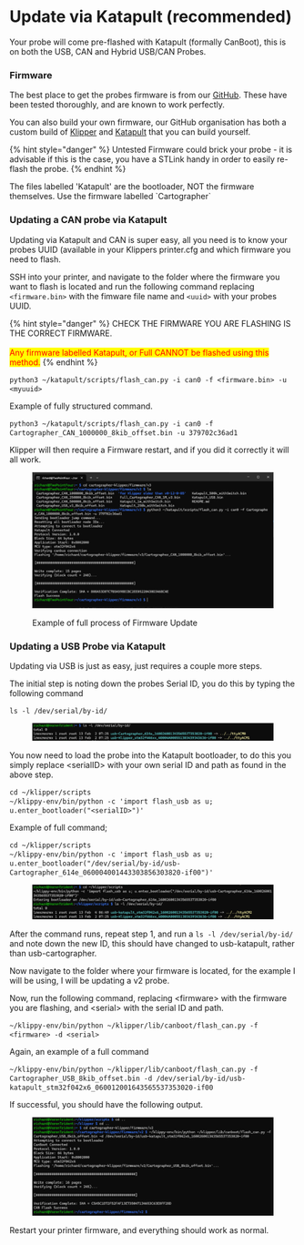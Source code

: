 # Update via Katapult (recommended)

Your probe will come pre-flashed with Katapult (formally CanBoot), this is on both the USB, CAN and Hybrid USB/CAN Probes.&#x20;

### Firmware

The best place to get the probes firmware is from our [GitHub](https://github.com/Cartographer3D/cartographer-klipper/tree/master/firmware). These have been tested thoroughly, and are known to work perfectly.&#x20;

You can also build your own firmware, our GitHub organisation has both a custom build of [Klipper](../../../../) and [Katapult](https://github.com/Cartographer3D/katapult) that you can build yourself.&#x20;

{% hint style="danger" %}
Untested Firmware could brick your probe - it is advisable if this is the case, you have a STLink handy in order to easily re-flash the probe.
{% endhint %}

The files labelled 'Katapult' are the bootloader, NOT the firmware themselves. Use the firmware labelled \`Cartographer\`

### Updating a CAN probe via Katapult

Updating via Katapult and CAN is super easy, all you need is to know your probes UUID (available in your Klippers printer.cfg and which firmware you need to flash.&#x20;

SSH into your printer, and navigate to the folder where the firmware you want to flash is located and run the following command replacing `<firmware.bin>` with the fimware  file name and `<uuid>` with your probes UUID.&#x20;

{% hint style="danger" %}
CHECK THE FIRMWARE YOU ARE FLASHING IS THE CORRECT FIRMWARE.\
\
<mark style="color:red;">Any firmware labelled Katapult, or Full CANNOT be flashed using this method.</mark>&#x20;
{% endhint %}

```
python3 ~/katapult/scripts/flash_can.py -i can0 -f <firmware.bin> -u <myuuid>
```

Example of fully structured command.&#x20;

```
python3 ~/katapult/scripts/flash_can.py -i can0 -f Cartographer_CAN_1000000_8kib_offset.bin -u 379702c36ad1
```

Klipper will then require a Firmware restart, and if you did it correctly it will all work.&#x20;

<figure><img src="../../../../.gitbook/assets/image (17).png" alt=""><figcaption><p>Example of full process of Firmware Update</p></figcaption></figure>

### Updating a USB Probe via Katapult

Updating via USB is just as easy, just requires a couple more steps.&#x20;

The initial step is noting down the probes Serial ID, you do this by typing the following command

```
ls -l /dev/serial/by-id/
```

<figure><img src="../../../../.gitbook/assets/image (10) (1).png" alt=""><figcaption></figcaption></figure>

You now need to load the probe into the Katapult bootloader, to do this you simply replace \<serialID> with your own serial ID and path  as found in the above step.

```
cd ~/klipper/scripts
~/klippy-env/bin/python -c 'import flash_usb as u; u.enter_bootloader("<serialID>")'
```

Example of full command;

```
cd ~/klipper/scripts
~/klippy-env/bin/python -c 'import flash_usb as u; u.enter_bootloader("/dev/serial/by-id/usb-Cartographer_614e_060004001443303856303820-if00")'
```

<figure><img src="../../../../.gitbook/assets/image (1) (1) (1) (1) (1) (1) (1) (1) (1) (1) (1) (1).png" alt=""><figcaption></figcaption></figure>

After the command runs, repeat step 1, and run a `ls -l /dev/serial/by-id/` and note down the new ID, this should have changed to usb-katapult, rather than usb-cartographer.

Now navigate to the folder where your firmware is located, for the example I will be using, I will be updating a v2 probe.&#x20;

Now, run the following command, replacing \<firmware> with the firmware you are flashing, and \<serial> with the serial ID and path.&#x20;

```
~/klippy-env/bin/python ~/klipper/lib/canboot/flash_can.py -f <firmware> -d <serial>
```

Again, an example of a full command

```
~/klippy-env/bin/python ~/klipper/lib/canboot/flash_can.py -f Cartographer_USB_8kib_offset.bin -d /dev/serial/by-id/usb-katapult_stm32f042x6_060012001643565537353020-if00
```

If successful, you should have the following output.&#x20;

<figure><img src="../../../../.gitbook/assets/image (2) (1) (1) (1) (1) (1) (1) (1) (1) (1).png" alt=""><figcaption></figcaption></figure>

Restart your printer firmware, and everything should work as normal.&#x20;
